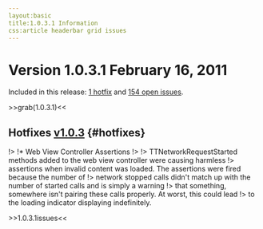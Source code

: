 ```yaml
---
layout:basic
title:1.0.3.1 Information
css:article headerbar grid issues
---
```


<div id="content">
<div class="fixed-width" markdown="1">

Version 1.0.3.1 February 16, 2011
===========================

Included in this release:
[1 hotfix](#hotfixes) and [154 open issues](#openissues).

<div>
>>grab(1.0.3.1)<<
</div>

Hotfixes [v1.0.3](/roadmap/v1.0.3) {#hotfixes}
-------------------------

!> !* Web View Controller Assertions
!> 
!> TTNetworkRequestStarted methods added to the web view controller were causing harmless
!> assertions when invalid content was loaded. The assertions were fired because the number of
!> network stopped calls didn't match up with the number of started calls and is simply a warning
!> that something, somewhere isn't pairing these calls properly. At worst, this could lead
!> to the loading indicator displaying indefinitely.

<div>
>>1.0.3.1issues<<
</div>

</div> <!-- .fixed-width -->
</div> <!-- #content -->
